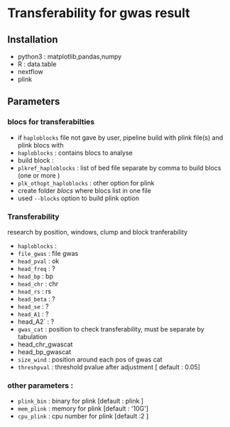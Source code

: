 # Transferability for gwas result

## Installation
* python3 : matplotlib,pandas,numpy
* R : data.table
* nextflow
* plink

## Parameters
###

### blocs for transferabilties
* if `haploblocks` file not gave by user, pipeline build with plink file(s) and plink blocs with 
* `haploblocks` : contains blocs to analyse
* build block :
 * `plkref_haploblocks` : list of bed file separate by comma to build blocs (one or more )
 * `plk_othopt_haploblocks` : other option for plink 
 * create folder _blocs_ where blocs list in one file
 * used `--blocks` option to build plink option

### Transferability
research by position, windows, clump and block tranferability 
* `haploblocks` : 
* `file_gwas` : file gwas
 * `head_pval` : ok
 * `head_freq` : ?
 * `head_bp` : bp 
 * `head_chr` : chr
 * `head_rs` : rs
 * `head_beta` : ?
 * `head_se`  : ?
 * `head_A1` : ?
 * head_A2` : ?
* `gwas_cat` : position to check transferability, must be separate by tabulation
 * head_chr_gwascat
 * head_bp_gwascat
* `size_wind` : position around each pos of gwas cat
* `threshpval` : threshold pvalue after adjustment [ default : 0.05]

### other parameters :
  * `plink_bin` : binary for plink [default : plink ]
  * `mem_plink` : memory for plink [default : '10G']
  * `cpu_plink` : cpu number for plink [default :2 ]


